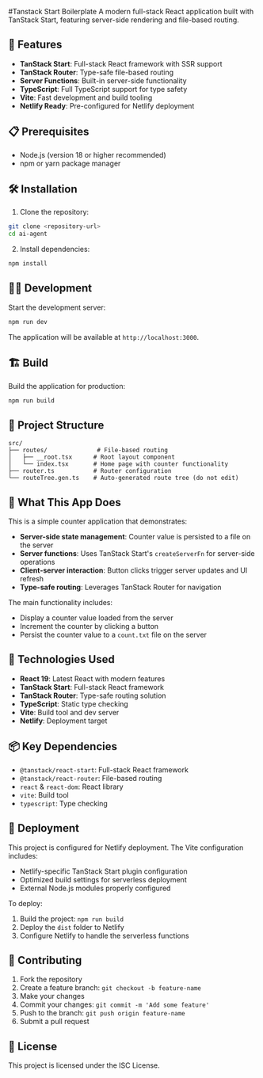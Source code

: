 #Tanstack Start Boilerplate
A modern full-stack React application built with TanStack Start, featuring server-side rendering and file-based routing.

## 🚀 Features

- **TanStack Start**: Full-stack React framework with SSR support
- **TanStack Router**: Type-safe file-based routing
- **Server Functions**: Built-in server-side functionality
- **TypeScript**: Full TypeScript support for type safety
- **Vite**: Fast development and build tooling
- **Netlify Ready**: Pre-configured for Netlify deployment

## 📋 Prerequisites

- Node.js (version 18 or higher recommended)
- npm or yarn package manager

## 🛠️ Installation

1. Clone the repository:
```bash
git clone <repository-url>
cd ai-agent
```

2. Install dependencies:
```bash
npm install
```

## 🏃‍♂️ Development

Start the development server:

```bash
npm run dev
```

The application will be available at `http://localhost:3000`.

## 🏗️ Build

Build the application for production:

```bash
npm run build
```

## 📁 Project Structure

```
src/
├── routes/              # File-based routing
│   ├── __root.tsx      # Root layout component
│   └── index.tsx       # Home page with counter functionality
├── router.ts           # Router configuration
└── routeTree.gen.ts    # Auto-generated route tree (do not edit)
```

## 🎯 What This App Does

This is a simple counter application that demonstrates:

- **Server-side state management**: Counter value is persisted to a file on the server
- **Server functions**: Uses TanStack Start's `createServerFn` for server-side operations
- **Client-server interaction**: Button clicks trigger server updates and UI refresh
- **Type-safe routing**: Leverages TanStack Router for navigation

The main functionality includes:
- Display a counter value loaded from the server
- Increment the counter by clicking a button
- Persist the counter value to a `count.txt` file on the server

## 🔧 Technologies Used

- **React 19**: Latest React with modern features
- **TanStack Start**: Full-stack React framework
- **TanStack Router**: Type-safe routing solution
- **TypeScript**: Static type checking
- **Vite**: Build tool and dev server
- **Netlify**: Deployment target

## 📦 Key Dependencies

- `@tanstack/react-start`: Full-stack React framework
- `@tanstack/react-router`: File-based routing
- `react` & `react-dom`: React library
- `vite`: Build tool
- `typescript`: Type checking

## 🚀 Deployment

This project is configured for Netlify deployment. The Vite configuration includes:

- Netlify-specific TanStack Start plugin configuration
- Optimized build settings for serverless deployment
- External Node.js modules properly configured

To deploy:

1. Build the project: `npm run build`
2. Deploy the `dist` folder to Netlify
3. Configure Netlify to handle the serverless functions

## 🤝 Contributing

1. Fork the repository
2. Create a feature branch: `git checkout -b feature-name`
3. Make your changes
4. Commit your changes: `git commit -m 'Add some feature'`
5. Push to the branch: `git push origin feature-name`
6. Submit a pull request

## 📄 License

This project is licensed under the ISC License.
